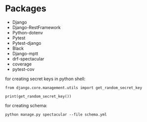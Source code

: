 # Packages
- Django
- Django-RestFramework
- Python-dotenv
- Pytest
- Pytest-django
- Black
- Django-mptt
- drf-spectacular
- coverage
- pytest-cov


for creating secret keys in python shell:

    from django.core.management.utils import get_random_secret_key
    
    print(get_random_secret_key())


for creating schema:

    python manage.py spectacular --file schema.yml